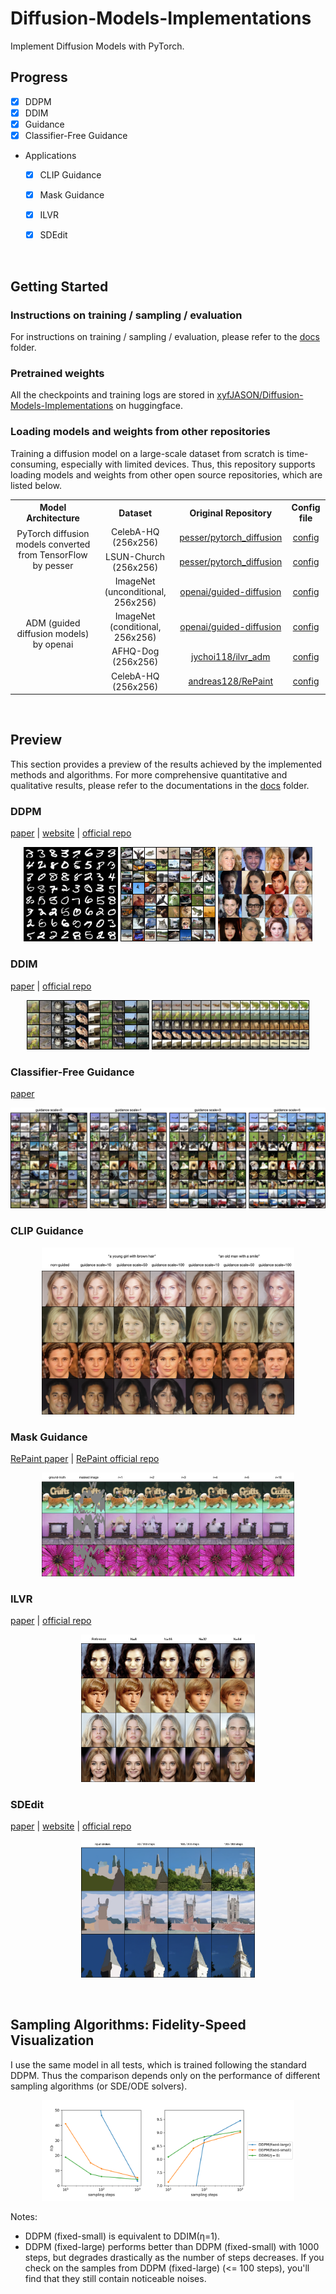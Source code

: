 # Diffusion-Models-Implementations

Implement Diffusion Models with PyTorch.



## Progress

- [x] DDPM
- [x] DDIM
- [x] Guidance
- [x] Classifier-Free Guidance

- Applications

  - [x] CLIP Guidance

  - [x] Mask Guidance

  - [x] ILVR
  - [x] SDEdit

<br/>



## Getting Started



### Instructions on training / sampling / evaluation

For instructions on training / sampling / evaluation, please refer to the [docs](./docs) folder.



### Pretrained weights

All the checkpoints and training logs are stored in [xyfJASON/Diffusion-Models-Implementations](https://huggingface.co/xyfJASON/Diffusion-Models-Implementations/tree/main) on huggingface.



### Loading models and weights from other repositories

Training a diffusion model on a large-scale dataset from scratch is time-consuming, especially with limited devices. Thus, this repository supports loading models and weights from other open source repositories, which are listed below.

<table style="text-align: center">
    <tr>
        <th>Model Architecture</th>
        <th>Dataset</th>
        <th>Original Repository</th>
        <th>Config file</th>
    </tr>
    <tr>
        <td rowspan="2">PyTorch diffusion models converted from TensorFlow by pesser</td>
        <td>CelebA-HQ (256x256)</td>
        <td><a href="https://github.com/pesser/pytorch_diffusion">pesser/pytorch_diffusion</a></td>
        <td><a href="./configs/pesser/pytorch_diffusion/celebahq.yaml">config</a></td>
    </tr>
    <tr>
        <td>LSUN-Church (256x256)</td>
        <td><a href="https://github.com/pesser/pytorch_diffusion">pesser/pytorch_diffusion</a></td>
        <td><a href="./configs/pesser/pytorch_diffusion/lsun_church.yaml">config</a></td>
    </tr>
    <tr>
        <td rowspan="4">ADM (guided diffusion models) by openai</td>
        <td>ImageNet (unconditional, 256x256)</td>
        <td><a href="https://github.com/openai/guided-diffusion">openai/guided-diffusion</a></td>
        <td><a href="./configs/openai/guided-diffusion/imagenet_256_uncond.yaml">config</a></td>
    </tr>
    <tr>
        <td>ImageNet (conditional, 256x256)</td>
        <td><a href="https://github.com/openai/guided-diffusion">openai/guided-diffusion</a></td>
        <td><a href="./configs/openai/guided-diffusion/imagenet_256_cond.yaml">config</a></td>
    </tr>
    <tr>
        <td>AFHQ-Dog (256x256)</td>
        <td><a href="https://github.com/jychoi118/ilvr_adm">jychoi118/ilvr_adm</a></td>
        <td><a href="./configs/openai/guided-diffusion/afhqdog_jychoi118_ilvr.yaml">config</a></td>
    </tr>
    <tr>
        <td>CelebA-HQ (256x256)</td>
        <td><a href="https://github.com/andreas128/RePaint">andreas128/RePaint</a></td>
        <td><a href="./configs/openai/guided-diffusion/celebahq_andreas128_RePaint.yaml">config</a></td>
    </tr>
</table>



<br/>



## Preview

This section provides a preview of the results achieved by the implemented methods and algorithms. For more comprehensive quantitative and qualitative results, please refer to the documentations in the [docs](./docs) folder.



### DDPM

[paper](https://arxiv.org/abs/2006.11239) | [website](https://hojonathanho.github.io/diffusion/) | [official repo](https://github.com/hojonathanho/diffusion)

<p align="center">
  <img src="./assets/ddpm-mnist-random.png" width=30% />
  <img src="./assets/ddpm-cifar10-random.png" width=30% />
  <img src="./assets/ddpm-celebahq-random.png" width=30% />
</p>


### DDIM

[paper](https://arxiv.org/abs/2010.02502) | [official repo](https://github.com/ermongroup/ddim)

<p align="center">
  <img src="./assets/ddim-cifar10.png" width=39% />
  <img src="./assets/ddim-cifar10-interpolate.png" width=50% />
</p>


### Classifier-Free Guidance

[paper](https://arxiv.org/abs/2207.12598)

<p align="center">
  <img src="./assets/classifier-free-cifar10.png" />
</p>


### CLIP Guidance

<p align="center">
  <img src="./assets/clip-guidance-celebahq.png" width=80% />
</p>


### Mask Guidance

[RePaint paper](https://arxiv.org/abs/2201.09865) | [RePaint official repo](https://github.com/andreas128/RePaint)

<p align="center">
  <img src="./assets/mask-guidance-imagenet.png" width=80% />
</p>



### ILVR

[paper](https://arxiv.org/abs/2108.02938) | [official repo](https://github.com/jychoi118/ilvr_adm)

<p align="center">
  <img src="./assets/ilvr-celebahq.png" width=55% />
</p>


### SDEdit

[paper](https://arxiv.org/abs/2108.01073) | [website](https://sde-image-editing.github.io/) | [official repo](https://github.com/ermongroup/SDEdit)

<p align="center">
  <img src="./assets/sdedit.png" width=55% />
</p>


<br/>



## Sampling Algorithms: Fidelity-Speed Visualization

I use the same model in all tests, which is trained following the standard DDPM. Thus the comparison depends only on the performance of different sampling algorithms (or SDE/ODE solvers).

<p align="center">
  <img src="./assets/fidelity-speed-visualization.png" width=80% />
</p>


Notes:

- DDPM (fixed-small) is equivalent to DDIM(η=1).
- DDPM (fixed-large) performs better than DDPM (fixed-small) with 1000 steps, but degrades drastically as the number of steps decreases. If you check on the samples from DDPM (fixed-large) (<= 100 steps), you'll find that they still contain noticeable noises.

